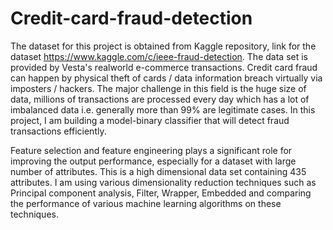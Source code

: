 # Credit-card-fraud-detection

The dataset for this project is obtained from Kaggle repository, link for the dataset https://www.kaggle.com/c/ieee-fraud-detection. The data set is provided by Vesta's realworld e-commerce transactions.
Credit card fraud can happen by physical theft of cards / data information breach virtually via imposters / hackers. The major challenge in this field is the huge size of data, millions of transactions are processed every day which has a lot of imbalanced data i.e. generally more than 99% are legitimate cases. In this project, I am building a model-binary classifier that will detect fraud transactions efficiently.

Feature selection and feature engineering plays a significant role for improving the output performance, especially for a dataset with large number of attributes. This is a high dimensional data set containing 435 attributes. I am using various dimensionality reduction techniques such as Principal component analysis, Filter, Wrapper, Embedded  and comparing the performance of various machine learning algorithms on these techniques. 
